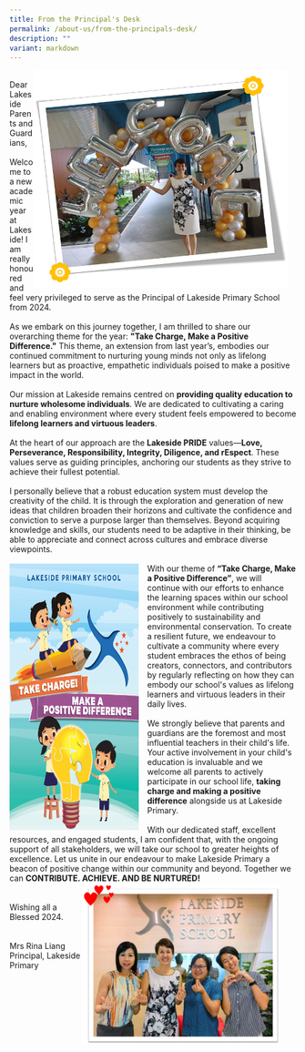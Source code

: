 ```yaml
---
title: From the Principal's Desk
permalink: /about-us/from-the-principals-desk/
description: ""
variant: markdown
---
```

<div><img src="/images/Home/Mrs_Liang2.png" alt="Mrs Liang.png" style="width: 447px; height: 383px; float: right; margin-right: 15px;"></div>
<br>
Dear Lakeside Parents and Guardians,<br><br>
Welcome to a new academic year at Lakeside! I am really honoured and feel very privileged to serve as the Principal of Lakeside Primary School from 2024.<br><br>
As we embark on this journey together, I am thrilled to share our overarching theme for the year: <b>"Take Charge, Make a Positive Difference."</b> This theme, an extension from last year’s, embodies our continued commitment to nurturing young minds not only as lifelong learners but as proactive, empathetic individuals poised to make a positive impact in the world.<br><br>
Our mission at Lakeside remains centred on <b>providing quality education to nurture wholesome individuals</b>. We are dedicated to cultivating a caring and enabling environment where every student feels empowered to become <b>lifelong learners and virtuous leaders</b>.<br><br>
At the heart of our approach are the <b>Lakeside PRIDE</b> values—<b>Love, Perseverance, Responsibility, Integrity, Diligence, and rEspect</b>. These values serve as guiding principles, anchoring our students as they strive to achieve their fullest potential.<br><br>
I personally believe that a robust education system must develop the creativity of the child. It is through the exploration and generation of new ideas that children broaden their horizons and cultivate the confidence and conviction to serve a purpose larger than themselves. Beyond acquiring knowledge and skills, our students need to be adaptive in their thinking, be able to appreciate and connect across cultures and embrace diverse viewpoints. <br><br>
<div><img src="/images/Home/take_charge.png" alt="Mrs Liang.png" style="width: 227px; height: 468px; float: left; margin-right: 15px;"></div>With our theme of <b>“Take Charge, Make a Positive Difference”</b>, we will continue with our efforts to enhance the learning spaces within our school environment while contributing positively to sustainability and environmental conservation. To create a resilient future, we endeavour to cultivate a community where every student embraces the ethos of being creators, connectors, and contributors by regularly reflecting on how they can embody our school's values as lifelong learners and virtuous leaders in their daily lives.<br><br>
We strongly believe that parents and guardians are the foremost and most influential teachers in their child's life. Your active involvement in your child's education is invaluable and we welcome all parents to actively participate in our school life, <b>taking charge and making a positive difference</b> alongside us at Lakeside Primary.<br><br> 
With our dedicated staff, excellent resources, and engaged students, I am confident that, with the ongoing support of all stakeholders, we will take our school to greater heights of excellence.
Let us unite in our endeavour to make Lakeside Primary a beacon of positive change within our community and beyond. Together we can <b>CONTRIBUTE. ACHIEVE. AND BE NURTURED!</b>
<div><img src="/images/Home/school_leaders2024.png" alt="Mrs Liang.png" style="width: 347px; height: 283px; float: right; margin-right: 30px;"></div><br><br>
Wishing all a Blessed 2024. 
<br><br><br>
Mrs Rina Liang<br>
Principal, Lakeside Primary
